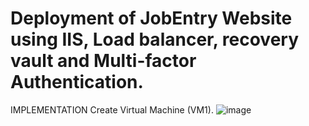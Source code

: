 # Deployment of JobEntry Website using IIS, Load balancer, recovery vault and Multi-factor Authentication.

IMPLEMENTATION
Create Virtual Machine (VM1).
![image](https://github.com/nupurmahajan6/AzureProject/assets/147131064/b5c482eb-4609-4c2c-86d3-d2f8ec9cd0c9)
